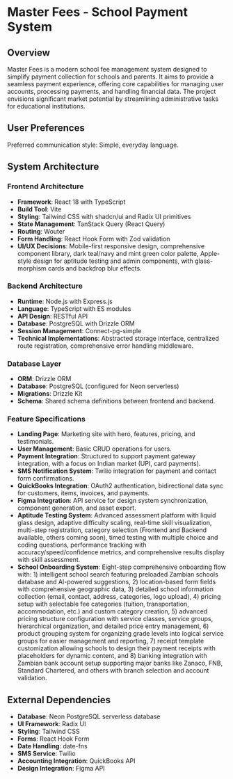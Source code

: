 # Master Fees - School Payment System

## Overview
Master Fees is a modern school fee management system designed to simplify payment collection for schools and parents. It aims to provide a seamless payment experience, offering core capabilities for managing user accounts, processing payments, and handling financial data. The project envisions significant market potential by streamlining administrative tasks for educational institutions.

## User Preferences
Preferred communication style: Simple, everyday language.

## System Architecture

### Frontend Architecture
- **Framework**: React 18 with TypeScript
- **Build Tool**: Vite
- **Styling**: Tailwind CSS with shadcn/ui and Radix UI primitives
- **State Management**: TanStack Query (React Query)
- **Routing**: Wouter
- **Form Handling**: React Hook Form with Zod validation
- **UI/UX Decisions**: Mobile-first responsive design, comprehensive component library, dark teal/navy and mint green color palette, Apple-style design for aptitude testing and admin components, with glass-morphism cards and backdrop blur effects.

### Backend Architecture
- **Runtime**: Node.js with Express.js
- **Language**: TypeScript with ES modules
- **API Design**: RESTful API
- **Database**: PostgreSQL with Drizzle ORM
- **Session Management**: Connect-pg-simple
- **Technical Implementations**: Abstracted storage interface, centralized route registration, comprehensive error handling middleware.

### Database Layer
- **ORM**: Drizzle ORM
- **Database**: PostgreSQL (configured for Neon serverless)
- **Migrations**: Drizzle Kit
- **Schema**: Shared schema definitions between frontend and backend.

### Feature Specifications
- **Landing Page**: Marketing site with hero, features, pricing, and testimonials.
- **User Management**: Basic CRUD operations for users.
- **Payment Integration**: Structured to support payment gateway integration, with a focus on Indian market (UPI, card payments).
- **SMS Notification System**: Twilio integration for payment and contact form confirmations.
- **QuickBooks Integration**: OAuth2 authentication, bidirectional data sync for customers, items, invoices, and payments.
- **Figma Integration**: API service for design system synchronization, component generation, and asset export.
- **Aptitude Testing System**: Advanced assessment platform with liquid glass design, adaptive difficulty scaling, real-time skill visualization, multi-step registration, category selection (Frontend and Backend available, others coming soon), timed testing with multiple choice and coding questions, performance tracking with accuracy/speed/confidence metrics, and comprehensive results display with skill assessment.
- **School Onboarding System**: Eight-step comprehensive onboarding flow with: 1) intelligent school search featuring preloaded Zambian schools database and AI-powered suggestions, 2) location-based form fields with comprehensive geographic data, 3) detailed school information collection (email, contact, address, categories, logo upload), 4) pricing setup with selectable fee categories (tuition, transportation, accommodation, etc.) and custom category creation, 5) advanced pricing structure configuration with service classes, service groups, hierarchical organization, and detailed price entry management, 6) product grouping system for organizing grade levels into logical service groups for easier management and reporting, 7) receipt template customization allowing schools to design their payment receipts with placeholders for dynamic content, and 8) banking integration with Zambian bank account setup supporting major banks like Zanaco, FNB, Standard Chartered, and others with branch selection and account validation.

## External Dependencies

- **Database**: Neon PostgreSQL serverless database
- **UI Framework**: Radix UI
- **Styling**: Tailwind CSS
- **Forms**: React Hook Form
- **Date Handling**: date-fns
- **SMS Service**: Twilio
- **Accounting Integration**: QuickBooks API
- **Design Integration**: Figma API